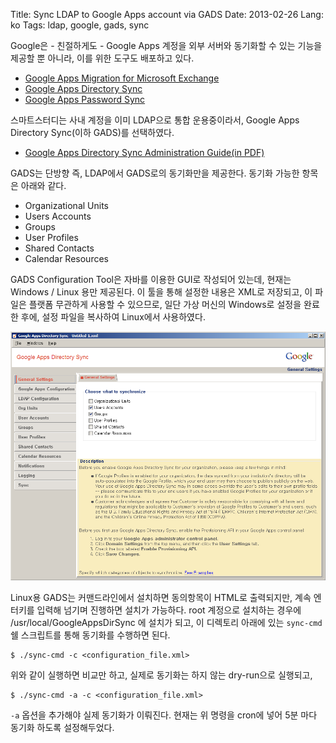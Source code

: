 Title: Sync LDAP to Google Apps account via GADS
Date: 2013-02-26
Lang: ko
Tags: ldap, google, gads, sync

Google은 - 친절하게도 - Google Apps 계정을 외부 서버와 동기화할 수 있는 기능을 제공할 뿐 아니라, 이를 위한 도구도 배포하고 있다.

* [Google Apps Migration for Microsoft Exchange](http://support.google.com/a/bin/answer.py?answer=172212)
* [Google Apps Directory Sync](http://support.google.com/a/bin/answer.py?answer=106368)
* [Google Apps Password Sync](http://support.google.com/a/bin/answer.py?answer=2611842)

스마트스터디는 사내 계정을 이미 LDAP으로 통합 운용중이라서, Google Apps Directory Sync(이하 GADS)를 선택하였다.

* [Google Apps Directory Sync Administration Guide(in PDF)](http://www.google.com/support/enterprise/static/gapps/docs/admin/en/gads/admin/)


GADS는 단방향 즉, LDAP에서 GADS로의 동기화만을 제공한다. 동기화 가능한 항목은 아래와 같다.

* Organizational Units
* Users Accounts
* Groups
* User Profiles
* Shared Contacts
* Calendar Resources

GADS Configuration Tool은 자바를 이용한 GUI로 작성되어 있는데, 현재는 Windows / Linux 용만 제공된다. 이 툴을 통해 설정한 내용은 XML로 저장되고, 이 파일은 플랫폼 무관하게 사용할 수 있으므로, 일단 가상 머신의 Windows로 설정을 완료한 후에, 설정 파일을 복사하여 Linux에서 사용하였다.

![Screen Shot of GADS](./images/gads_01.png)

Linux용 GADS는 커맨드라인에서 설치하면 동의항목이 HTML로 출력되지만, 계속 엔터키를 입력해 넘기며 진행하면 설치가 가능하다.
root 계정으로 설치하는 경우에 /usr/local/GoogleAppsDirSync 에 설치가 되고, 이 디렉토리 아래에 있는 `sync-cmd` 쉘 스크립트를 통해 동기화를 수행하면 된다.

    $ ./sync-cmd -c <configuration_file.xml>

위와 같이 실행하면 비교만 하고, 실제로 동기화는 하지 않는 dry-run으로 실행되고,

    $ ./sync-cmd -a -c <configuration_file.xml>

`-a` 옵션을 추가해야 실제 동기화가 이뤄진다. 현재는 위 명령을 cron에 넣어 5분 마다 동기화 하도록 설정해두었다.
